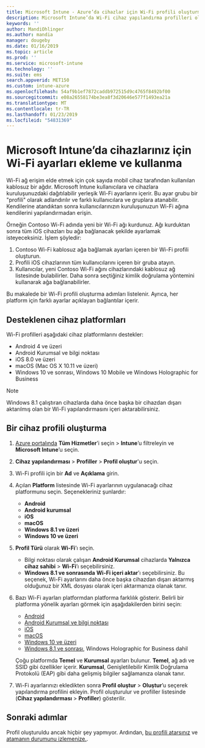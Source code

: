 ```yaml
---
title: Microsoft Intune - Azure’da cihazlar için Wi-Fi profili oluşturma | Microsoft Docs
description: Microsoft Intune’da Wi-Fi cihaz yapılandırma profilleri oluşturmak için adımları inceleyin. Android, Android Kurumsal, Android bilgi noktası, iOS, macOS, Windows 10 ve sonrası ve Windows Holographic for Business için profil oluşturun. Bu profilleri kullanarak sertifika kullanmak için bir Wi-Fi bağlantısı oluşturmak, EAP türü seçmek, kimlik doğrulama yöntemi seçmek, proxy etkinleştirmek gibi pek çok şey yapabilirsiniz.
keywords: ''
author: MandiOhlinger
ms.author: mandia
manager: dougeby
ms.date: 01/16/2019
ms.topic: article
ms.prod: ''
ms.service: microsoft-intune
ms.technology: ''
ms.suite: ems
search.appverid: MET150
ms.custom: intune-azure
ms.openlocfilehash: 54af9b1ef7872caddb972515d9c4765f8492bf00
ms.sourcegitcommit: e08a26558174be3ea8f3d20646e577f1493ea21a
ms.translationtype: MT
ms.contentlocale: tr-TR
ms.lasthandoff: 01/23/2019
ms.locfileid: "54831369"
---
```

# <a name="add-and-use-wi-fi-settings-on-your-devices-in-microsoft-intune"></a>Microsoft Intune’da cihazlarınız için Wi-Fi ayarları ekleme ve kullanma

Wi-Fi ağ erişim elde etmek için çok sayıda mobil cihaz tarafından kullanılan kablosuz bir ağdır. Microsoft Intune kullanıcılara ve cihazlara kuruluşunuzdaki dağıtılabilir yerleşik Wi-Fi ayarlarını içerir. Bu ayar grubu bir "profili" olarak adlandırılır ve farklı kullanıcılara ve gruplara atanabilir. Kendilerine atandıktan sonra kullanıcılarınızın kuruluşunuzun Wi-Fi ağına kendilerini yapılandırmadan erişin.

Örneğin Contoso Wi-Fi adında yeni bir Wi-Fi ağı kurdunuz. Ağı kurduktan sonra tüm iOS cihazları bu ağa bağlanacak şekilde ayarlamak isteyeceksiniz. İşlem şöyledir:

1. Contoso Wi-Fi kablosuz ağa bağlamak ayarları içeren bir Wi-Fi profili oluşturun.
2. Profili iOS cihazlarının tüm kullanıcılarını içeren bir gruba atayın.
3. Kullanıcılar, yeni Contoso Wi-Fi ağını cihazlarındaki kablosuz ağ listesinde bulabilirler. Daha sonra seçtiğiniz kimlik doğrulama yöntemini kullanarak ağa bağlanabilirler.

Bu makalede bir Wi-Fi profili oluşturma adımları listelenir. Ayrıca, her platform için farklı ayarlar açıklayan bağlantılar içerir.

## <a name="supported-device-platforms"></a>Desteklenen cihaz platformları

Wi-Fi profilleri aşağıdaki cihaz platformlarını destekler:

- Android 4 ve üzeri
- Android Kurumsal ve bilgi noktası
- iOS 8.0 ve üzeri
- macOS (Mac OS X 10.11 ve üzeri)
- Windows 10 ve sonrası, Windows 10 Mobile ve Windows Holographic for Business

> [!NOTE]
> Windows 8.1 çalıştıran cihazlarda daha önce başka bir cihazdan dışarı aktarılmış olan bir Wi-Fi yapılandırmasını içeri aktarabilirsiniz.

## <a name="create-a-device-profile"></a>Bir cihaz profili oluşturma

1. [Azure portalında](https://portal.azure.com) **Tüm Hizmetler**’i seçin > **Intune**’u filtreleyin ve **Microsoft Intune**’u seçin. 
2. **Cihaz yapılandırması** > **Profiller** > **Profil oluştur**'u seçin.
3. Wi-Fi profili için bir **Ad** ve **Açıklama** girin.
4. Açılan **Platform** listesinde Wi-Fi ayarlarının uygulanacağı cihaz platformunu seçin. Seçenekleriniz şunlardır:

    - **Android**
    - **Android kurumsal**
    - **iOS**
    - **macOS**
    - **Windows 8.1 ve üzeri**
    - **Windows 10 ve üzeri**

5. **Profil Türü** olarak **Wi-Fi**’ı seçin.

    - Bilgi noktası olarak çalışan **Android Kurumsal** cihazlarda **Yalnızca cihaz sahibi** > **Wi-Fi**’ı seçebilirsiniz.
    - **Windows 8.1 ve sonrasında** **Wi-Fi içeri aktar**’ı seçebilirsiniz. Bu seçenek, Wi-Fi ayarlarını daha önce başka cihazdan dışarı aktarmış olduğunuz bir XML dosyası olarak içeri aktarmanıza olanak tanır.

6. Bazı Wi-Fi ayarları platformdan platforma farklılık gösterir. Belirli bir platforma yönelik ayarları görmek için aşağıdakilerden birini seçin:

    - [Android](wi-fi-settings-android.md)
    - [Android Kurumsal ve bilgi noktası](wi-fi-settings-android-enterprise.md)
    - [iOS](wi-fi-settings-ios.md)
    - [macOS](wi-fi-settings-macos.md)
    - [Windows 10 ve üzeri](wi-fi-settings-windows.md)
    - [Windows 8.1 ve sonrası](wi-fi-settings-import-windows-8-1.md), Windows Holographic for Business dahil

    Çoğu platformda **Temel** ve **Kurumsal** ayarları bulunur. **Temel**, ağ adı ve SSID gibi özellikler içerir. **Kurumsal**, Genişletilebilir Kimlik Doğrulama Protokolü (EAP) gibi daha gelişmiş bilgiler sağlamanıza olanak tanır.

7. Wi-Fi ayarlarınızı ekledikten sonra **Profil oluştur** > **Oluştur**’u seçerek yapılandırma profilini ekleyin. Profil oluşturulur ve profiller listesinde (**Cihaz yapılandırması** > **Profiller**) gösterilir.

## <a name="next-steps"></a>Sonraki adımlar

Profil oluşturuldu ancak hiçbir şey yapmıyor. Ardından, [bu profili atarsınız](device-profile-assign.md) ve [atamanın durumunu izlemenize.](device-profile-monitor.md).
